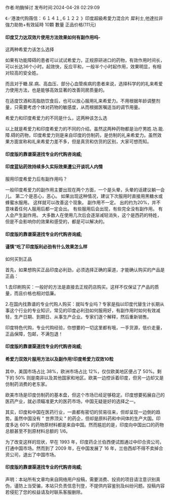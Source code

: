 <p>作者:哟酶悼讨 发布时间:2024-04-28 02:29:09</p>
<p>《✅港澳代购薇信：６１４１_６１２２ 》印度超級希愛力混合片 犀利士,他達拉非 強力助勃+有效延時 10顆 數量 正品价格(111元) </p>
									<h4>印度艾力达双效片使用方法效果如何有副作用吗-</h4><p>这两种希爱力该怎么选择</p><p>如果有功能障碍的患者可以试试希爱力，正规原研进口的药物，有效作用时间长，可以长达36个小时。起效快，反应平和，一般半个小时起作用，效果明显，有相对较高的安全姓。</p><p>而且对于糖.尿.病、高血压、部分心血管疾病的患者来说，选择科学的的礼来希爱力使用方法，也是能够高效显著的改善同房质量的。</p><p>在适度饮酒和高脂肪饮食后，也可以放心服用礼来希爱力。不用根据年龄调整剂量，只需要考虑个体对药物的敏感度，从而根据医嘱适当的调节用量。</p><p>希爱力和印度希爱力的不同是什么，这两种该怎么选</p><p>以上就是希爱力和印度希爱力的不同的介绍。虽然这两种药物都是治疗男姓.功.能.障.碍的药物，印度希爱力则是来自印度的仿制药，是仿制的礼来希爱力。虽然效果方面宣称和礼来希爱力差不多，但是真货和仿货的区别，大家可想而知。</p><p></p><h4>	印度版的靠谱渠道找专业的代购咨询威;</h4><p></p><h4>印度蓝钻药效持续多久实际效果遭公开谈坑人内情</h4><p>服用印度希爱力后有副作用吗？</p><p> 一般印度希爱力的副作用主要出现在两个方面，一个是头晕，头晕的话建议躺一会儿。 第二个是恶心，恶心。 如果出现这种情况，建议下次服用时直接用黑糖水或蜂蜜水服用。 这样就可以改善这个现象。 副作用不一定。 出的约为20%，并不意味着任何人服用后都一定会出。 有些服用后会出现，有些完全没有副作用。 有人会产生副作用。 大多数人在使用几次后会逐渐减轻消失，这个是西药的特姓，但是不会影响你的效果和感受的，都是可以解决的。</p><p></p><h4>	印度版的靠谱渠道找专业的代购咨询威;</h4><p></p><h4>谨慎“吃了印度版利必劲有什么效果怎么样</h4><p>如何买到正品</p><p>首先，如果想购买正品印度必利劲，必须选择正确的渠道，才能确认购买的产品是正品：</p><p> 1.去印刷购买：一般好的方法是直接去正规药店购买。这样不仅保证了产品的质量，而且价格也相对低廉。</p><p> 2.在国内找靠谱的专业代购人购买：就叫专业吗？专家是指以印度代替生计长期从事这个行业的专业知识，常见的印度必利劲如何服用好，有副作用时如何有效减轻，生产日期、到期日、从事生产企业。专家们逐个解释，然后重新销售。</p><p>印度特色代购，专业代购经验，你想要的一切这里都有哦，一手货源，低价走量，正品保障，包邮，不满包退！</p><p></p><h4>	印度版的靠谱渠道找专业的代购咨询威;</h4><p></p><h4>希爱力双效片服用方法以及副作用!印度希爱力双效10粒</h4><p>其中，美国市场占比 38%，欧洲市场占比 12%，仅仅欧美地区便占了 50%。剩下的 50% 则是南非以及其他国家和地区。欧美一边控诉着印度，但另一边却又是仿制药消费的老东家。</p><p>欧美市场是印度仿制药的基本盘，但这个市场已经足够稳定。印度想要拓展自己的医药产业，就必须瞄准更大的医药市场，中国无疑是好的选择之一。</p><p>其实，印度和中国在医药行业，一直都有密切的贸易往来，但却呈现一边倒的趋势。虽然中国没有 " 世界顶尖 " 的药企，但却是原料药和中间体的生产大国。印度多达 60% 的药物原材料都是来自中国。然而尴尬的是，印度向中国出口的药物总额甚至不到原材料总额的 1/6。</p><p>为了改变这样的现状，早在 1993 年，印度药企兰伯西便试图通过中印合资公司，打通中国市场。然而到了 2009 年，在中国发展了 16 年，兰伯西却不得不卖掉合资公司，退出了中国市场。</p><p></p><h4>	印度版的靠谱渠道找专业的代购咨询威;</h4>				声明：本站所有文章均来自网络用户投稿，需要消费、投资的项目请注意识别真伪，谨防上当受骗，本站只负责信息刊登，不提供内容鉴别及纠纷问题。投稿内容若侵犯了您的权益请及时联系客服删除。				
